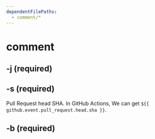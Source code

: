 ```yaml
---
dependentFilePaths: 
  - comment/*
---
```


# comment

## -j (required)

## -s (required)

Pull Request head SHA. In GitHub Actions, We can get
`${{ github.event.pull_request.head.sha }}`.

## -b (required)
